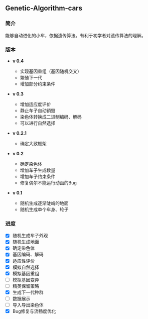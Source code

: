 ## Genetic-Algorithm-cars

### 简介
能够自动进化的小车，依据遗传算法。有利于初学者对遗传算法的理解。

### 版本
- **v 0.4**
  - 实现基因重组（基因随机交叉）
  - 繁殖下一代
  - 增加部分约束条件
  
- **v 0.3**
  - 增加适应度评价
  - 静止车子自动销毁
  - 染色体转换成二进制编码、解码
  - 可以进行自然选择

- **v 0.2.1**
  - 确定大致框架

- **v 0.2**
  - 确定染色体
  - 增加车子生成数量
  - 增加车子约束条件
  - 修复偶尔不能运行动画的Bug

- **v 0.1**
  - 随机生成逐渐陡峭的地面
  - 随机生成单个车身、轮子

### 进度
- [x] 随机生成车子外观
- [x] 随机生成地面
- [x] 确定染色体
- [x] 基因编码、解码
- [x] 适应性评价
- [x] 模拟自然选择
- [x] 模拟基因重组
- [ ] 模拟基因变异
- [ ] 精英保留策略
- [x] 生成下一代种群
- [ ] 数据展示
- [ ] 导入导出染色体
- [x] Bug修复与流畅度优化